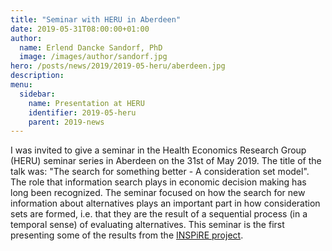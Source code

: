 ```yaml
---
title: "Seminar with HERU in Aberdeen"
date: 2019-05-31T08:00:00+01:00
author:
  name: Erlend Dancke Sandorf, PhD
  image: /images/author/sandorf.jpg
hero: /posts/news/2019/2019-05-heru/aberdeen.jpg
description: 
menu:
  sidebar:
    name: Presentation at HERU
    identifier: 2019-05-heru
    parent: 2019-news
---
```


I was invited to give a seminar in the Health Economics Research Group (HERU) seminar series in Aberdeen on the 31st of May 2019. The title of the talk was: "The search for something better - A consideration set model". The role that information search plays in economic decision making has long been recognized. The seminar focused on how the search for new information about alternatives plays an important part in how consideration sets are formed, i.e. that they are the result of a sequential process (in a temporal sense) of evaluating alternatives. This seminar is the first presenting some of the results from the [INSPiRE project](https://inspire-project.info).
